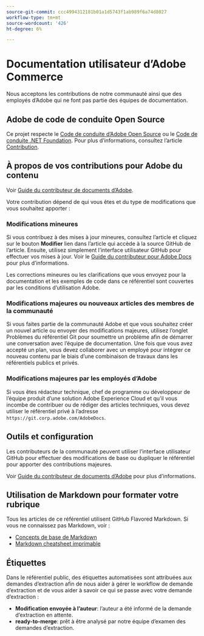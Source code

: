 ```yaml
---
source-git-commit: ccc4994312181b01a1d5743f1ab989f6a74d8027
workflow-type: tm+mt
source-wordcount: '426'
ht-degree: 6%

---
```

# Documentation utilisateur d’Adobe Commerce

Nous acceptons les contributions de notre communauté ainsi que des employés d’Adobe qui ne font pas partie des équipes de documentation.

## Adobe de code de conduite Open Source

Ce projet respecte le [Code de conduite d’Adobe Open Source](code-of-conduct.md) ou le [Code de conduite .NET Foundation](https://dotnetfoundation.org/code-of-conduct). Pour plus d’informations, consultez l’article [Contribution](contributing.md).

## À propos de vos contributions pour Adobe du contenu

Voir [Guide du contributeur de documents d’Adobe](https://experienceleague.adobe.com/docs/contributor/contributor-guide/introduction.html?lang=fr).

Votre contribution dépend de qui vous êtes et du type de modifications que vous souhaitez apporter :

### Modifications mineures

Si vous contribuez à des mises à jour mineures, consultez l’article et cliquez sur le bouton **Modifier** lien dans l’article qui accède à la source GitHub de l’article. Ensuite, utilisez simplement l’interface utilisateur GitHub pour effectuer vos mises à jour. Voir le [Guide du contributeur pour Adobe Docs](https://experienceleague.adobe.com/docs/contributor/contributor-guide/introduction.html?lang=fr) pour plus d’informations.

Les corrections mineures ou les clarifications que vous envoyez pour la documentation et les exemples de code dans ce référentiel sont couvertes par les conditions d’utilisation Adobe.

### Modifications majeures ou nouveaux articles des membres de la communauté

Si vous faites partie de la communauté Adobe et que vous souhaitez créer un nouvel article ou envoyer des modifications majeures, utilisez l’onglet Problèmes du référentiel Git pour soumettre un problème afin de démarrer une conversation avec l’équipe de documentation. Une fois que vous avez accepté un plan, vous devez collaborer avec un employé pour intégrer ce nouveau contenu par le biais d’une combinaison de travaux dans les référentiels publics et privés.

<!--
If you submit a pull request with significant changes to documentation and code examples, you'll see a message in the pull request asking you to submit an online contribution license agreement (CLA). We need you to complete the online form before we can review your pull request.
-->

### Modifications majeures par les employés d’Adobe

Si vous êtes rédacteur technique, chef de programme ou développeur de l’équipe produit d’une solution Adobe Experience Cloud et qu’il vous incombe de contribuer ou de rédiger des articles techniques, vous devez utiliser le référentiel privé à l’adresse `https://git.corp.adobe.com/AdobeDocs`.

<!--Employees from other parts of the Adobe world should use the public repo for minor updates.-->

## Outils et configuration

Les contributeurs de la communauté peuvent utiliser l’interface utilisateur GitHub pour effectuer des modifications de base ou dupliquer le référentiel pour apporter des contributions majeures.

Voir [Guide du contributeur de documents d’Adobe](https://experienceleague.adobe.com/docs/contributor/contributor-guide/introduction.html?lang=fr) pour plus d’informations.

## Utilisation de Markdown pour formater votre rubrique

Tous les articles de ce référentiel utilisent GitHub Flavored Markdown. Si vous ne connaissez pas Markdown, voir :

* [Concepts de base de Markdown](https://help.github.com/articles/getting-started-with-writing-and-formatting-on-github/)
* [Markdown cheatsheet imprimable](https://guides.github.com/pdfs/markdown-cheatsheet-online.pdf)

## Étiquettes

Dans le référentiel public, des étiquettes automatisées sont attribuées aux demandes d’extraction afin de nous aider à gérer le workflow de demande d’extraction et de vous aider à savoir ce qui se passe avec votre demande d’extraction :

* **Modification envoyée à l’auteur**: l’auteur a été informé de la demande d’extraction en attente.
* **ready-to-merge**: prêt à être analysé par notre équipe d’examen des demandes d’extraction.
